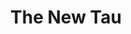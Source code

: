---
layout: blog-the-new-tau
title: The New Tau

namespace: faq.the-new-tau
permalink: /blog/the-new-tau
permalink_cn: /blog/china-the-new-tau
---